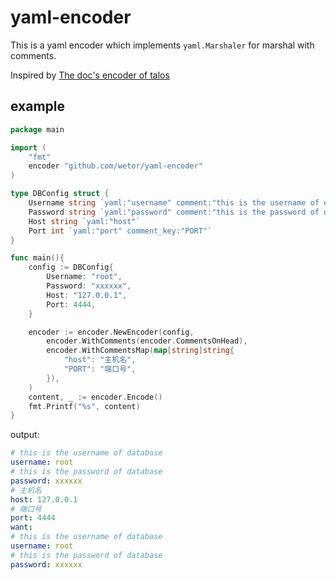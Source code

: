 # yaml-encoder

This is a yaml encoder which implements `yaml.Marshaler` for marshal with comments.

Inspired by [The doc's encoder of talos](https://github.com/siderolabs/talos/blob/main/pkg/machinery/config/encoder/encoder.go)

## example

```go
package main

import (
	"fmt"
	encoder "github.com/wetor/yaml-encoder"
)

type DBConfig struct {
	Username string `yaml:"username" comment:"this is the username of database"`
	Password string `yaml:"password" comment:"this is the password of database"`
	Host string `yaml:"host"`
	Port int `yaml:"port" comment_key:"PORT"`
}

func main(){
	config := DBConfig{
		Username: "root",
		Password: "xxxxxx",
		Host: "127.0.0.1",
		Port: 4444,
	}

	encoder := encoder.NewEncoder(config,
		encoder.WithComments(encoder.CommentsOnHead),
		encoder.WithCommentsMap(map[string]string{
			"host": "主机名",
			"PORT": "端口号",
		}),
	)
	content, _ := encoder.Encode()
	fmt.Printf("%s", content)
}
```

output:

```yaml
# this is the username of database
username: root
# this is the password of database
password: xxxxxx
# 主机名
host: 127.0.0.1
# 端口号
port: 4444
want:
# this is the username of database
username: root
# this is the password of database
password: xxxxxx
```
